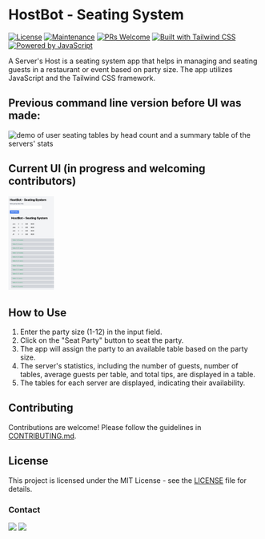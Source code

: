 # HostBot - Seating System

[![License](https://img.shields.io/badge/license-MIT-blue?style=for-the-badge)](https://github.com/your-username/your-repo/blob/main/LICENSE)
[![Maintenance](https://img.shields.io/badge/Maintained%3F-yes-green?style=for-the-badge)](https://github.com/your-username/your-repo/graphs/commit-activity)
[![PRs Welcome](https://img.shields.io/badge/PRs-welcome-brightgreen?style=for-the-badge)](https://github.com/your-username/your-repo/pulls)
[![Built with Tailwind CSS](https://img.shields.io/badge/Built%20with-Tailwind%20CSS-38B2AC?style=for-the-badge)](https://tailwindcss.com/)
[![Powered by JavaScript](https://img.shields.io/badge/Powered%20by-JavaScript-F7DF1E?style=for-the-badge)](https://developer.mozilla.org/en-US/docs/Web/JavaScript)


A Server's Host is a seating system app that helps in managing and seating guests in a restaurant or event based on party size. The app utilizes JavaScript and the Tailwind CSS framework.

## Previous command line version before UI was made:

<img src="/HostBot_Demo.gif" width="78%" alt="demo of user seating tables by head count and a summary table of the servers' stats" />

## Current UI (in progress and welcoming contributors)

<img src="/UI.png" width="18%" alt="current version of ui" />

## How to Use

1. Enter the party size (1-12) in the input field.
2. Click on the "Seat Party" button to seat the party.
3. The app will assign the party to an available table based on the party size.
4. The server's statistics, including the number of guests, number of tables, average guests per table, and total tips, are displayed in a table.
5. The tables for each server are displayed, indicating their availability.

## Contributing

Contributions are welcome! Please follow the guidelines in [CONTRIBUTING.md](https://github.com/your-username/your-repo/blob/main/CONTRIBUTING.md).

## License

This project is licensed under the MIT License - see the [LICENSE](https://github.com/your-username/your-repo/blob/main/LICENSE) file for details.


### Contact

[<img src="https://img.shields.io/badge/Twitter-1DA1F2?style=for-the-badge&logo=twitter&logoColor=white" />](https://twitter.com/jCircle9) [<img src="https://img.shields.io/badge/LinkedIn-0077B5?style=for-the-badge&logo=linkedin&logoColor=white" />](https://www.linkedin.com/in/jonpchristie/ "LinkedIn") 

